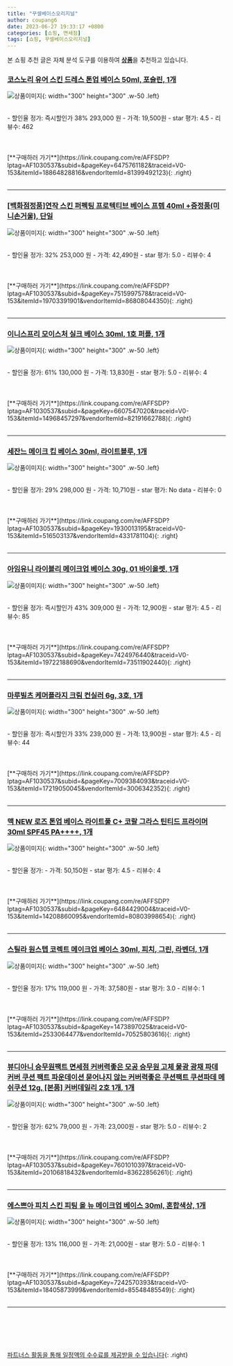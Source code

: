 ```yaml
---
title: "꾸셀베이스오리지널"
author: coupang6
date: 2023-06-27 19:33:17 +0800
categories: [쇼핑, 면세점]
tags: [쇼핑, 꾸셀베이스오리지널]
---
```


본 쇼핑 추천 글은 자체 분석 도구를 이용하여 [**상품**](https://link.coupang.com/a/bao1ui)을 추천하고 있습니다.

### [코스노리 유어 스킨 드레스 톤업 베이스 50ml, 포슬린, 1개](https://link.coupang.com/re/AFFSDP?lptag=AF1030537&subid=&pageKey=6475761182&traceid=V0-153&itemId=18864828816&vendorItemId=81399492123)

![상품이미지](https://thumbnail9.coupangcdn.com/thumbnails/remote/230x230ex/image/retail/images/1959884776279064-9e690038-fa60-4a45-a841-03c55494b0ff.jpg){: width="300" height="300" .w-50 .left}


<br>
- 할인율 정가: 즉시할인가 38%  293,000   원
- 가격: 19,500원
- star 평가: 4.5
- 리뷰수: 462
<br>
<br>
<br>
<br>
[**구매하러 가기**](https://link.coupang.com/re/AFFSDP?lptag=AF1030537&subid=&pageKey=6475761182&traceid=V0-153&itemId=18864828816&vendorItemId=81399492123){: .right}
<br>
<br>

---

### [[백화점정품]연작 스킨 퍼펙팅 프로텍티브 베이스 프렙 40ml +증정품(미니손거울), 단일](https://link.coupang.com/re/AFFSDP?lptag=AF1030537&subid=&pageKey=7515997578&traceid=V0-153&itemId=19703391901&vendorItemId=86808044350)

![상품이미지](https://thumbnail6.coupangcdn.com/thumbnails/remote/230x230ex/image/vendor_inventory/5ee3/f91c3de8a856197ae548b3c89f4b5655361c451f41494567cc18d54ba3ea.png){: width="300" height="300" .w-50 .left}


<br>
- 할인율 정가: 32%  253,000   원
- 가격: 42,490원
- star 평가: 5.0
- 리뷰수: 4
<br>
<br>
<br>
<br>
[**구매하러 가기**](https://link.coupang.com/re/AFFSDP?lptag=AF1030537&subid=&pageKey=7515997578&traceid=V0-153&itemId=19703391901&vendorItemId=86808044350){: .right}
<br>
<br>

---

### [이니스프리 모이스처 실크 베이스 30ml, 1호 퍼플, 1개](https://link.coupang.com/re/AFFSDP?lptag=AF1030537&subid=&pageKey=6607547020&traceid=V0-153&itemId=14968457297&vendorItemId=82191662788)

![상품이미지](https://thumbnail10.coupangcdn.com/thumbnails/remote/230x230ex/image/retail/images/2022/06/27/12/3/64d25fa0-e617-4ab2-855c-af5d2a040c55.jpg){: width="300" height="300" .w-50 .left}


<br>
- 할인율 정가: 61%  130,000   원
- 가격: 13,830원
- star 평가: 5.0
- 리뷰수: 4
<br>
<br>
<br>
<br>
[**구매하러 가기**](https://link.coupang.com/re/AFFSDP?lptag=AF1030537&subid=&pageKey=6607547020&traceid=V0-153&itemId=14968457297&vendorItemId=82191662788){: .right}
<br>
<br>

---

### [세잔느 메이크 킵 베이스 30ml, 라이트블루, 1개](https://link.coupang.com/re/AFFSDP?lptag=AF1030537&subid=&pageKey=1930013195&traceid=V0-153&itemId=516503137&vendorItemId=4331781104)

![상품이미지](https://thumbnail10.coupangcdn.com/thumbnails/remote/230x230ex/image/retail/images/2019/01/25/18/6/c6ebf297-93f9-40bf-ad33-99c48f832b04.jpg){: width="300" height="300" .w-50 .left}


<br>
- 할인율 정가: 29%  298,000   원
- 가격: 10,710원
- star 평가: No data
- 리뷰수: 0
<br>
<br>
<br>
<br>
[**구매하러 가기**](https://link.coupang.com/re/AFFSDP?lptag=AF1030537&subid=&pageKey=1930013195&traceid=V0-153&itemId=516503137&vendorItemId=4331781104){: .right}
<br>
<br>

---

### [아임유니 라이블리 메이크업 베이스 30g, 01 바이올렛, 1개](https://link.coupang.com/re/AFFSDP?lptag=AF1030537&subid=&pageKey=7424976440&traceid=V0-153&itemId=19722188690&vendorItemId=73511902440)

![상품이미지](https://thumbnail6.coupangcdn.com/thumbnails/remote/230x230ex/image/retail/images/3817972665749134-8bc785f8-9066-4e5d-bc51-bb9eb3c98145.jpg){: width="300" height="300" .w-50 .left}


<br>
- 할인율 정가: 즉시할인가 43%  309,000   원
- 가격: 12,900원
- star 평가: 4.5
- 리뷰수: 85
<br>
<br>
<br>
<br>
[**구매하러 가기**](https://link.coupang.com/re/AFFSDP?lptag=AF1030537&subid=&pageKey=7424976440&traceid=V0-153&itemId=19722188690&vendorItemId=73511902440){: .right}
<br>
<br>

---

### [마루빌츠 케머플라지 크림 컨실러 6g, 3호, 1개](https://link.coupang.com/re/AFFSDP?lptag=AF1030537&subid=&pageKey=7009384093&traceid=V0-153&itemId=17219050045&vendorItemId=3006342352)

![상품이미지](https://thumbnail7.coupangcdn.com/thumbnails/remote/230x230ex/image/retail/images/9435292325168504-e12ffd2d-a94e-4436-88f4-5e675f8b8362.jpg){: width="300" height="300" .w-50 .left}


<br>
- 할인율 정가: 즉시할인가 33%  239,000   원
- 가격: 13,900원
- star 평가: 4.5
- 리뷰수: 44
<br>
<br>
<br>
<br>
[**구매하러 가기**](https://link.coupang.com/re/AFFSDP?lptag=AF1030537&subid=&pageKey=7009384093&traceid=V0-153&itemId=17219050045&vendorItemId=3006342352){: .right}
<br>
<br>

---

### [맥 NEW 로즈 톤업 베이스 라이트풀 C+ 코랄 그라스 틴티드 프라이머 30ml SPF45 PA++++, 1개](https://link.coupang.com/re/AFFSDP?lptag=AF1030537&subid=&pageKey=6484429004&traceid=V0-153&itemId=14208860095&vendorItemId=80803998654)

![상품이미지](https://thumbnail10.coupangcdn.com/thumbnails/remote/230x230ex/image/retail/images/4566986503992060-98f9321b-b952-4fa7-a643-7932b2a5f779.jpg){: width="300" height="300" .w-50 .left}


<br>
- 할인율 정가: 
- 가격: 50,150원
- star 평가: 4.5
- 리뷰수: 4
<br>
<br>
<br>
<br>
[**구매하러 가기**](https://link.coupang.com/re/AFFSDP?lptag=AF1030537&subid=&pageKey=6484429004&traceid=V0-153&itemId=14208860095&vendorItemId=80803998654){: .right}
<br>
<br>

---

### [스틸라 원스텝 코렉트 메이크업 베이스 30ml, 피치, 그린, 라벤더, 1개](https://link.coupang.com/re/AFFSDP?lptag=AF1030537&subid=&pageKey=1473897025&traceid=V0-153&itemId=2533064477&vendorItemId=70525803616)

![상품이미지](https://thumbnail6.coupangcdn.com/thumbnails/remote/230x230ex/image/retail/images/2020/04/14/20/0/a769eb85-dfa7-4e86-b7ec-5fb71b7d6264.jpg){: width="300" height="300" .w-50 .left}


<br>
- 할인율 정가: 17%  119,000   원
- 가격: 37,580원
- star 평가: 3.0
- 리뷰수: 1
<br>
<br>
<br>
<br>
[**구매하러 가기**](https://link.coupang.com/re/AFFSDP?lptag=AF1030537&subid=&pageKey=1473897025&traceid=V0-153&itemId=2533064477&vendorItemId=70525803616){: .right}
<br>
<br>

---

### [뷰디아니 승무원팩트 면세점 커버력좋은 모공 승무원 고체 물광 광채 파데 커버 쿠션 팩트 파운데이션 묻어나지 않는 커버력좋은 쿠션팩트 쿠션파데 메쉬쿠션 12g, [본품] 커버데일리 2호 1개, 1개](https://link.coupang.com/re/AFFSDP?lptag=AF1030537&subid=&pageKey=7601010397&traceid=V0-153&itemId=20106818432&vendorItemId=83622856261)

![상품이미지](https://thumbnail8.coupangcdn.com/thumbnails/remote/230x230ex/image/vendor_inventory/5d52/dcf781101a6eda7e839fd8bf154621d478b65aa85de96681bd111837290a.jpg){: width="300" height="300" .w-50 .left}


<br>
- 할인율 정가: 62%  79,000   원
- 가격: 23,000원
- star 평가: 5.0
- 리뷰수: 2
<br>
<br>
<br>
<br>
[**구매하러 가기**](https://link.coupang.com/re/AFFSDP?lptag=AF1030537&subid=&pageKey=7601010397&traceid=V0-153&itemId=20106818432&vendorItemId=83622856261){: .right}
<br>
<br>

---

### [에스쁘아 피치 스킨 피팅 올 뉴 메이크업 베이스 30ml, 혼합색상, 1개](https://link.coupang.com/re/AFFSDP?lptag=AF1030537&subid=&pageKey=7242570393&traceid=V0-153&itemId=18405873999&vendorItemId=85548485549)

![상품이미지](https://thumbnail8.coupangcdn.com/thumbnails/remote/230x230ex/image/retail/images/2023/04/04/9/4/501576fa-5c3d-46b7-bc5e-9b51c1cab458.jpg){: width="300" height="300" .w-50 .left}


<br>
- 할인율 정가: 13%  116,000   원
- 가격: 21,000원
- star 평가: 5.0
- 리뷰수: 1
<br>
<br>
<br>
<br>
[**구매하러 가기**](https://link.coupang.com/re/AFFSDP?lptag=AF1030537&subid=&pageKey=7242570393&traceid=V0-153&itemId=18405873999&vendorItemId=85548485549){: .right}
<br>
<br>

---
<br><br><br><br><br> [파트너스 활동을 통해 일정액의 수수료를 제공받을 수 있습니다](https://link.coupang.com/a/bao1ui){: .right}